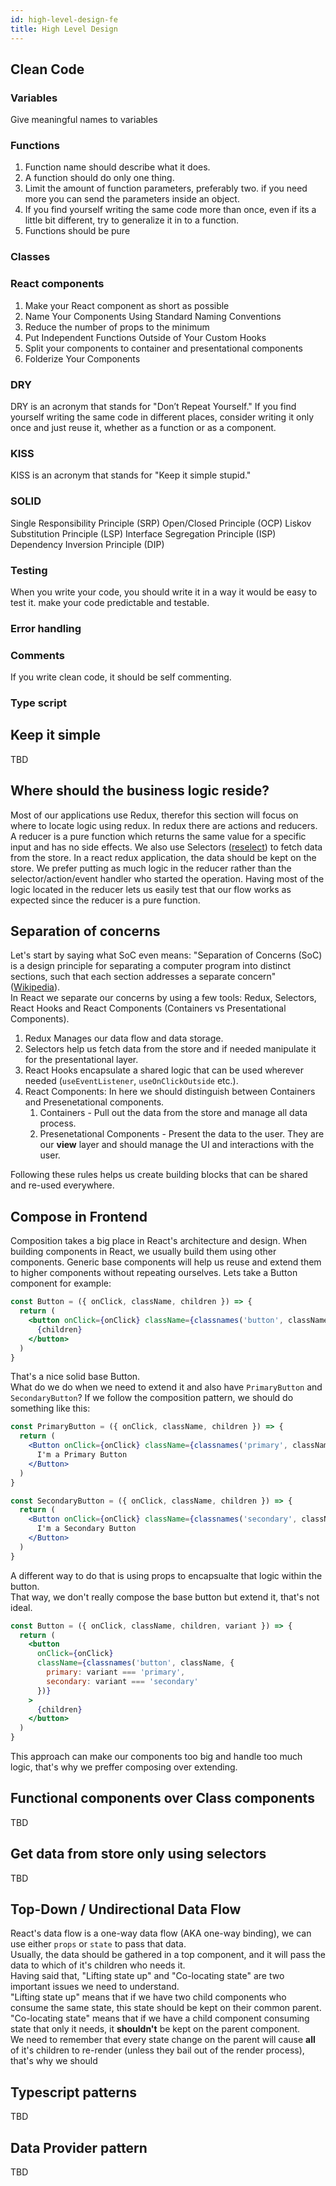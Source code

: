 ```yaml
---
id: high-level-design-fe
title: High Level Design
---
```


## Clean Code

### Variables

Give meaningful names to variables

### Functions

1. Function name should describe what it does.
2. A function should do only one thing.
3. Limit the amount of function parameters, preferably two. if you need more you can send the parameters inside an object.
4. If you find yourself writing the same code more than once, even if its a little bit different, try to generalize it in to a function.
5. Functions should be pure

### Classes

### React components

1. Make your React component as short as possible
2. Name Your Components Using Standard Naming Conventions
3. Reduce the number of props to the minimum
4. Put Independent Functions Outside of Your Custom Hooks
5. Split your components to container and presentational components
6. Folderize Your Components

### DRY

DRY is an acronym that stands for "Don’t Repeat Yourself."
If you find yourself writing the same code in different places, consider writing it only once and just reuse it, whether as a function or as a component.

### KISS

KISS is an acronym that stands for "Keep it simple stupid."

### SOLID

Single Responsibility Principle (SRP)
Open/Closed Principle (OCP)
Liskov Substitution Principle (LSP)
Interface Segregation Principle (ISP)
Dependency Inversion Principle (DIP)

### Testing

When you write your code, you should write it in a way it would be easy to test it. make your code predictable and testable.

### Error handling

### Comments

If you write clean code, it should be self commenting.

### Type script

## Keep it simple

TBD

## Where should the business logic reside?

Most of our applications use Redux, therefor this section will focus on where to locate logic using redux.
In redux there are actions and reducers. A reducer is a pure function which returns the same value for a specific input and has no side effects.
We also use Selectors ([reselect](https://github.com/reduxjs/reselect)) to fetch data from the store.
In a react redux application, the data should be kept on the store.
We prefer putting as much logic in the reducer rather than the selector/action/event handler who started the operation.
Having most of the logic located in the reducer lets us easily test that our flow works as expected since the reducer is a pure function.

## Separation of concerns

Let's start by saying what SoC even means:
"Separation of Concerns (SoC) is a design principle for separating a computer program into distinct sections, such that each section addresses a separate concern" ([Wikipedia](https://en.wikipedia.org/wiki/Separation_of_concerns)).  
In React we separate our concerns by using a few tools: Redux, Selectors, React Hooks and React Components (Containers vs Presentational Components).  
1. Redux Manages our data flow and data storage.
2. Selectors help us fetch data from the store and if needed manipulate it for the presentational layer.
3. React Hooks encapsulate a shared logic that can be used wherever needed (`useEventListener`, `useOnClickOutside` etc.).
4. React Components: In here we should distinguish between Containers and Presenetational components.
   1. Containers - Pull out the data from the store and manage all data process.
   2. Presenetational Components - Present the data to the user. They are our **view** layer and should manage the UI and interactions with the user.

Following these rules helps us create building blocks that can be shared and re-used everywhere.

## Compose in Frontend

Composition takes a big place in React's architecture and design.
When building components in React, we usually build them using other components.
Generic base components will help us reuse and extend them to higher components without repeating ourselves.
Lets take a Button component for example:

```jsx
const Button = ({ onClick, className, children }) => {
  return (
    <button onClick={onClick} className={classnames('button', className)}>
      {children}
    </button>
  )
}
```

That's a nice solid base Button.  
What do we do when we need to extend it and also have `PrimaryButton` and `SecondaryButton`?
If we follow the composition pattern, we should do something like this:

```jsx
const PrimaryButton = ({ onClick, className, children }) => {
  return (
    <Button onClick={onClick} className={classnames('primary', className)}>
      I'm a Primary Button
    </Button>
  )
}
```

```jsx
const SecondaryButton = ({ onClick, className, children }) => {
  return (
    <Button onClick={onClick} className={classnames('secondary', className)}>
      I'm a Secondary Button
    </Button>
  )
}
```

A different way to do that is using props to encapsualte that logic within the button.  
That way, we don't really compose the base button but extend it, that's not ideal.

```jsx
const Button = ({ onClick, className, children, variant }) => {
  return (
    <button
      onClick={onClick}
      className={classnames('button', className, {
        primary: variant === 'primary',
        secondary: variant === 'secondary'
      })}
    >
      {children}
    </button>
  )
}
```

This approach can make our components too big and handle too much logic, that's why we preffer composing over extending.

## Functional components over Class components

TBD

## Get data from store only using selectors

TBD

## Top-Down / Undirectional Data Flow

React's data flow is a one-way data flow (AKA one-way binding), we can use either `props` or `state` to pass that data.  
Usually, the data should be gathered in a top component, and it will pass the data to which of it's children who needs it.  
Having said that, "Lifting state up" and "Co-locating state" are two important issues we need to understand.  
"Lifting state up" means that if we have two child components who consume the same state, this state should be kept on their common parent.  
"Co-locating state" means that if we have a child component consuming state that only it needs, it **shouldn't** be kept on the parent component.  
We need to remember that every state change on the parent will cause **all** of it's children to re-render (unless they bail out of the render process), that's why we should

## Typescript patterns

TBD

## Data Provider pattern

TBD
